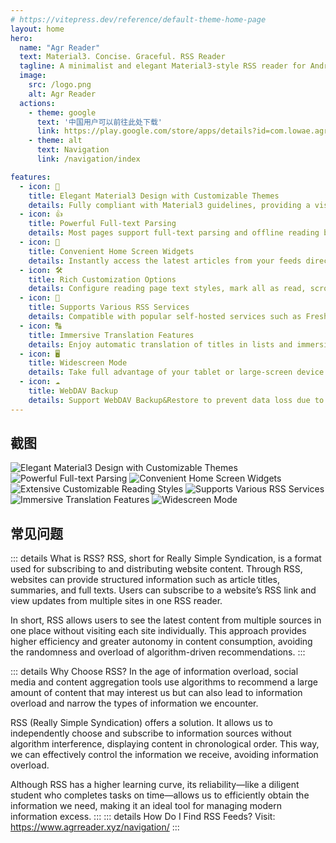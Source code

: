 ```yaml
---
# https://vitepress.dev/reference/default-theme-home-page
layout: home
hero:
  name: "Agr Reader"
  text: Material3. Concise. Graceful. RSS Reader
  tagline: A minimalist and elegant Material3-style RSS reader for Android
  image:
    src: /logo.png
    alt: Agr Reader
  actions:
    - theme: google
      text: '中国用户可以前往此处下载'
      link: https://play.google.com/store/apps/details?id=com.lowae.agrreader
    - theme: alt
      text: Navigation
      link: /navigation/index

features:
  - icon: 🎨
    title: Elegant Material3 Design with Customizable Themes
    details: Fully compliant with Material3 guidelines, providing a visually consistent experience with customizable theme colors.
  - icon: 👍
    title: Powerful Full-text Parsing
    details: Most pages support full-text parsing and offline reading by default, offering a clean and distraction-free reading experience.
  - icon: 📱
    title: Convenient Home Screen Widgets
    details: Instantly access the latest articles from your feeds directly from the home screen, ensuring you never miss an update.
  - icon: 🛠️
    title: Rich Customization Options
    details: Configure reading page text styles, mark all as read, scroll marking options, and more for a tailored reading experience.
  - icon: 👏
    title: Supports Various RSS Services
    details: Compatible with popular self-hosted services such as FreshRSS, Tiny Tiny RSS, Miniflux, The Old Reader, and more, including Google Reader API and Fever API.
  - icon: 🔠
    title: Immersive Translation Features
    details: Enjoy automatic translation of titles in lists and immersive translation of article content, making it easy to read foreign-language RSS articles without language barriers.
  - icon: 🖥️
    title: Widescreen Mode
    details: Take full advantage of your tablet or large-screen device with a side-by-side display of article lists and reading views, allowing you to browse, read, and switch between stories seamlessly.\
  - icon: ☁️
    title: WebDAV Backup
    details: Support WebDAV Backup&Restore to prevent data loss due to unexpected situations.
---
```


## 截图
<div class="horizontal-scroll">
  <img src="/screenshots/en/1.webp" alt="Elegant Material3 Design with Customizable Themes" data-zoomable class="image_screenshot medium-zoom-image">
  <img src="/screenshots/en/2.webp" alt="Powerful Full-text Parsing" data-zoomable class="image_screenshot medium-zoom-image">
  <img src="/screenshots/en/3.webp" alt="Convenient Home Screen Widgets" data-zoomable class="image_screenshot medium-zoom-image">
  <img src="/screenshots/en/4.webp" alt="Extensive Customizable Reading Styles" data-zoomable class="image_screenshot medium-zoom-image">
  <img src="/screenshots/en/5.webp" alt="Supports Various RSS Services" data-zoomable class="image_screenshot medium-zoom-image">
  <img src="/screenshots/en/6.webp" alt="Immersive Translation Features" data-zoomable class="image_screenshot medium-zoom-image">
  <img src="/screenshots/en/7.webp" alt="Widescreen Mode" data-zoomable class="image_screenshot medium-zoom-image">
</div>

## 常见问题
::: details What is RSS?
RSS, short for Really Simple Syndication, is a format used for subscribing to and distributing website content. Through RSS, websites can provide structured information such as article titles, summaries, and full texts. Users can subscribe to a website’s RSS link and view updates from multiple sites in one RSS reader.

In short, RSS allows users to see the latest content from multiple sources in one place without visiting each site individually. This approach provides higher efficiency and greater autonomy in content consumption, avoiding the randomness and overload of algorithm-driven recommendations.
:::

::: details Why Choose RSS?
In the age of information overload, social media and content aggregation tools use algorithms to recommend a large amount of content that may interest us but can also lead to information overload and narrow the types of information we encounter.

RSS (Really Simple Syndication) offers a solution. It allows us to independently choose and subscribe to information sources without algorithm interference, displaying content in chronological order. This way, we can effectively control the information we receive, avoiding information overload.

Although RSS has a higher learning curve, its reliability—like a diligent student who completes tasks on time—allows us to efficiently obtain the information we need, making it an ideal tool for managing modern information excess.
:::
::: details How Do I Find RSS Feeds?
Visit: https://www.agrreader.xyz/navigation/
:::